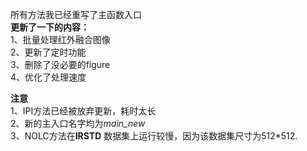 所有方法我已经重写了主函数入口    
**更新了一下的内容：**    
1、批量处理红外融合图像   
2、更新了定时功能    
3、删除了没必要的figure   
4、优化了处理速度  


**注意**   
1、IPI方法已经被放弃更新，耗时太长    
2、新的主入口名字均为*main_new*      
3、NOLC方法在**IRSTD** 数据集上运行较慢，因为该数据集尺寸为512*512.     
